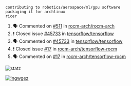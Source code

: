 ```
contributing to robotics/aerospace/ml/gpu software
packaging it for archlinux
ricer
```

<!--START_SECTION:activity-->
1. 🗣 Commented on [#511](https://github.com/rocm-arch/rocm-arch/issues/511) in [rocm-arch/rocm-arch](https://github.com/rocm-arch/rocm-arch)
2. ❗️ Closed issue [#45733](https://github.com/tensorflow/tensorflow/issues/45733) in [tensorflow/tensorflow](https://github.com/tensorflow/tensorflow)
3. 🗣 Commented on [#45733](https://github.com/tensorflow/tensorflow/issues/45733) in [tensorflow/tensorflow](https://github.com/tensorflow/tensorflow)
4. ❗️ Closed issue [#17](https://github.com/rocm-arch/tensorflow-rocm/issues/17) in [rocm-arch/tensorflow-rocm](https://github.com/rocm-arch/tensorflow-rocm)
5. 🗣 Commented on [#17](https://github.com/rocm-arch/tensorflow-rocm/issues/17) in [rocm-arch/tensorflow-rocm](https://github.com/rocm-arch/tensorflow-rocm)
<!--END_SECTION:activity-->


![statz](https://github-readme-stats.vercel.app/api?username=acxz&include_all_commits=true&show_icons=true)

[![lngwgez](https://github-readme-stats.vercel.app/api/top-langs/?username=acxz&layout=compact)](https://github.com/acxz/github-readme-stats)


<!--
**acxz/acxz** is a ✨ _special_ ✨ repository because its `README.md` (this file) appears on your GitHub profile.

Here are some ideas to get you started:

- 🔭 I’m currently working on ...
- 🌱 I’m currently learning ...
- 👯 I’m looking to collaborate on ...
- 🤔 I’m looking for help with ...
- 💬 Ask me about ...
- 📫 How to reach me: ...
- 😄 Pronouns: ...
- ⚡ Fun fact: ...
-->
